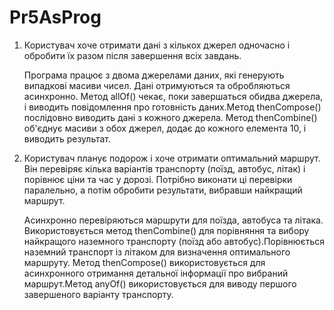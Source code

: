 # Pr5AsProg
1. Користувач хоче отримати дані з кількох джерел одночасно і обробити їх разом після завершення всіх завдань.
   
   Програма працює з двома джерелами даних, які генерують випадкові масиви чисел. Дані отримуються та обробляються асинхронно. Метод allOf() чекає, поки завершаться обидва джерела, і виводить повідомлення про готовність даних.Метод thenCompose() послідовно виводить дані з кожного джерела. Метод thenCombine() об'єднує масиви з обох джерел, додає до кожного елемента 10, і виводить результат.
2. Користувач планує подорож і хоче отримати оптимальний
маршрут. Він перевіряє кілька варіантів транспорту (поїзд, автобус,
літак) і порівнює ціни та час у дорозі. Потрібно виконати ці
перевірки паралельно, а потім обробити результати, вибравши
найкращий маршрут.

	Асинхронно перевіряються маршрути для поїзда, автобуса та літака. Використовується метод thenCombine() для порівняння та вибору найкращого наземного транспорту (поїзд або автобус).Порівнюється наземний транспорт із літаком для визначення оптимального маршруту. Метод thenCompose() використовується для асинхронного отримання детальної інформації про вибраний маршрут.Метод anyOf() використовується для виводу першого завершеного варіанту транспорту.
